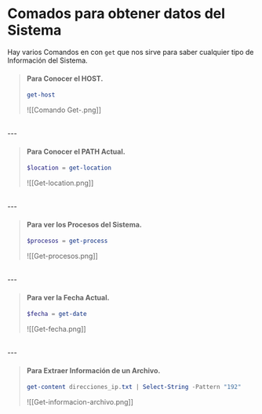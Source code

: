 # Comados para obtener datos del Sistema

Hay varios Comandos en con `get` que nos sirve para saber cualquier tipo de Información del Sistema.

> #### Para Conocer el HOST.
> ```PowerShell
> get-host
> ```
> ![[Comando Get-.png]]

<br>
---
<br>

> #### Para Conocer el PATH Actual.
> ```PowerShell
> $location = get-location
> ```
> ![[Get-location.png]]

<br>
---
<br>

> #### Para ver los Procesos del Sistema.
> ```PowerShell
> $procesos = get-process
> ```
> ![[Get-procesos.png]]

<br>
---
<br>

> #### Para ver la Fecha Actual.
> ```PowerShell
> $fecha = get-date
> ```
> ![[Get-fecha.png]]

<br>
---
<br>

> #### Para Extraer Información de un Archivo.
> ```PowerShell
> get-content direcciones_ip.txt | Select-String -Pattern "192"
> ```
> ![[Get-informacion-archivo.png]]

